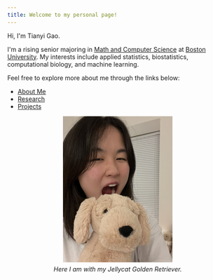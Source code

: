 ```yaml
---
title: Welcome to my personal page!
---
```

Hi, I'm Tianyi Gao. 

I'm a rising senior majoring in [Math and Computer Science](https://www.bu.edu/academics/cas/programs/mathematics-statistics/ba-mathematics-computer-science/) at [Boston University](https://www.bu.edu/). My interests include applied statistics, biostatistics, computational biology, and machine learning.

Feel free to explore more about me through the links below:

- [About Me](About)
- [Research](Research.md)
- [Projects](Projects.md)


<figure style="display: block; text-align: center;">
  <img
    src="/me.jpg"
    alt="A photo of me with my Jellycat Golden Retriever"
    width="250"
    style="display: block; margin: 0 auto;"
  />
  <figcaption style="margin-top: 0.5em; font-style: italic;">
    Here I am with my Jellycat Golden Retriever.
  </figcaption>
</figure>





